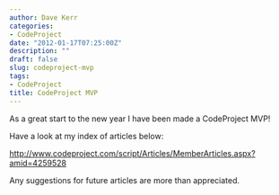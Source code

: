 ```yaml
---
author: Dave Kerr
categories:
- CodeProject
date: "2012-01-17T07:25:00Z"
description: ""
draft: false
slug: codeproject-mvp
tags:
- CodeProject
title: CodeProject MVP
---
```



As a great start to the new year I have been made a CodeProject MVP!

Have a look at my index of articles below:

<a href="http://www.codeproject.com/script/Articles/MemberArticles.aspx?amid=4259528">http://www.codeproject.com/script/Articles/MemberArticles.aspx?amid=4259528</a>

Any suggestions for future articles are more than appreciated.

